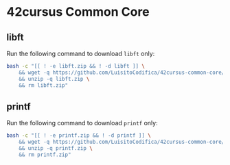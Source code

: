 # 42cursus Common Core

## libft

Run the following command to download `libft` only:

```bash
bash -c "[[ ! -e libft.zip && ! -d libft ]] \
    && wget -q https://github.com/LuisitoCodifica/42cursus-common-core/releases/download/Projects/libft.zip \
    && unzip -q libft.zip \
    && rm libft.zip"
```

## printf

Run the following command to download `printf` only:

```bash
bash -c "[[ ! -e printf.zip && ! -d printf ]] \
    && wget -q https://github.com/LuisitoCodifica/42cursus-common-core/releases/download/Projects/printf.zip \
    && unzip -q printf.zip \
    && rm printf.zip"
```

